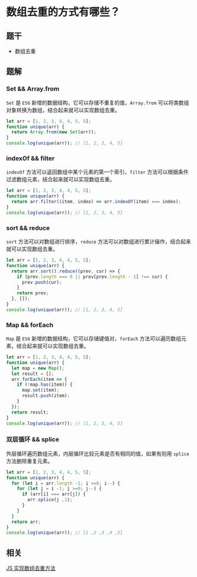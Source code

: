 # 数组去重的方式有哪些？


## 题干

- 数组去重

## 题解

### Set && Array.from

`Set` 是 `ES6` 新增的数据结构，它可以存储不重复的值，`Array.from` 可以将类数组对象转换为数组，结合起来就可以实现数组去重。

```js
let arr = [1, 2, 3, 4, 4, 5, 5];
function unique(arr) {
  return Array.from(new Set(arr));
}
console.log(unique(arr)); // [1, 2, 3, 4, 5]
```

### indexOf && filter

`indexOf` 方法可以返回数组中某个元素的第一个索引，`filter` 方法可以根据条件过滤数组元素，结合起来就可以实现数组去重。

```js
let arr = [1, 2, 3, 4, 4, 5, 5];
function unique(arr) {
  return arr.filter((item, index) => arr.indexOf(item) === index);
}
console.log(unique(arr)); // [1, 2, 3, 4, 5]
```

### sort && reduce

`sort` 方法可以对数组进行排序，`reduce` 方法可以对数组进行累计操作，结合起来就可以实现数组去重。

```js
let arr = [1, 2, 3, 4, 4, 5, 5];
function unique(arr) {
  return arr.sort().reduce((prev, cur) => {
    if (prev.length === 0 || prev[prev.length - 1] !== cur) {
      prev.push(cur);
    }
    return prev;
  }, []);
}
console.log(unique(arr)); // [1, 2, 3, 4, 5]
```

### Map && forEach

`Map` 是 `ES6` 新增的数据结构，它可以存储键值对，`forEach` 方法可以遍历数组元素，结合起来就可以实现数组去重。

```js
let arr = [1, 2, 3, 4, 4, 5, 5];
function unique(arr) {
  let map = new Map();
  let result = [];
  arr.forEach(item => {
    if (!map.has(item)) {
      map.set(item);
      result.push(item);
    }
  });
  return result;
}
console.log(unique(arr)); // [1, 2, 3, 4, 5]
```

### 双层循环 && splice

外层循环遍历数组元素，内层循环比较元素是否有相同的值，如果有则用 `splice` 方法删除重复元素。

```js
let arr = [1, 2, 3, 4, 4, 5, 5];
function unique(arr) {
  for (let i = arr.length -1; i >=0; i--) {
    for (let j = i -1; j >=0; j--) {
      if (arr[i] === arr[j]) {
        arr.splice(j ,1);
      }
    }
  }
  return arr;
}
console.log(unique(arr)); // [1 ,2 ,3 ,4 ,5]
```

## 相关

[JS 实现数组去重方法](../../write/0190_js_write_array_deduplication.md)